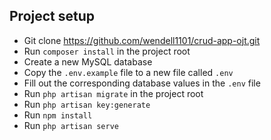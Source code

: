 ## Project setup
-   Git clone https://github.com/wendell1101/crud-app-ojt.git
-   Run `composer install` in the project root
-   Create a new MySQL database 
-   Copy the `.env.example` file to a new file called `.env`
-   Fill out the corresponding database values in the `.env` file
-   Run `php artisan migrate` in the project root
-   Run `php artisan key:generate`
-   Run `npm install`
-   Run `php artisan serve`
